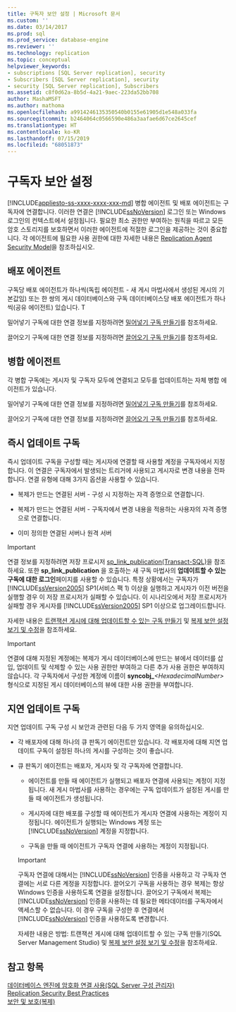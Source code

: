 ```yaml
---
title: 구독자 보안 설정 | Microsoft 문서
ms.custom: ''
ms.date: 03/14/2017
ms.prod: sql
ms.prod_service: database-engine
ms.reviewer: ''
ms.technology: replication
ms.topic: conceptual
helpviewer_keywords:
- subscriptions [SQL Server replication], security
- Subscribers [SQL Server replication], security
- security [SQL Server replication], Subscribers
ms.assetid: c8f0d62a-8b5d-4a21-9aec-223da52bb708
author: MashaMSFT
ms.author: mathoma
ms.openlocfilehash: a9914246135350540b0155e61905d1e548a033fa
ms.sourcegitcommit: b2464064c0566590e486a3aafae6d67ce2645cef
ms.translationtype: HT
ms.contentlocale: ko-KR
ms.lasthandoff: 07/15/2019
ms.locfileid: "68051873"
---
```

# <a name="secure-the-subscriber"></a>구독자 보안 설정
[!INCLUDE[appliesto-ss-xxxx-xxxx-xxx-md](../../../includes/appliesto-ss-xxxx-xxxx-xxx-md.md)]
  병합 에이전트 및 배포 에이전트는 구독자에 연결합니다. 이러한 연결은 [!INCLUDE[ssNoVersion](../../../includes/ssnoversion-md.md)] 로그인 또는 Windows 로그인의 컨텍스트에서 설정됩니다. 필요한 최소 권한만 부여하는 원칙을 따르고 모든 암호 스토리지를 보호하면서 이러한 에이전트에 적절한 로그인을 제공하는 것이 중요합니다. 각 에이전트에 필요한 사용 권한에 대한 자세한 내용은 [Replication Agent Security Model](../../../relational-databases/replication/security/replication-agent-security-model.md)을 참조하십시오.  
  
## <a name="distribution-agent"></a>배포 에이전트  
 구독당 배포 에이전트가 하나씩(독립 에이전트 - 새 게시 마법사에서 생성된 게시의 기본값임) 또는 한 쌍의 게시 데이터베이스와 구독 데이터베이스당 배포 에이전트가 하나씩(공유 에이전트) 있습니다. T  
  
 밀어넣기 구독에 대한 연결 정보를 지정하려면 [밀어넣기 구독 만들기](../../../relational-databases/replication/create-a-push-subscription.md)를 참조하세요.  
  
 끌어오기 구독에 대한 연결 정보를 지정하려면 [끌어오기 구독 만들기](../../../relational-databases/replication/create-a-pull-subscription.md)를 참조하세요.  
  
## <a name="merge-agent"></a>병합 에이전트  
 각 병합 구독에는 게시자 및 구독자 모두에 연결되고 모두를 업데이트하는 자체 병합 에이전트가 있습니다.  
  
 밀어넣기 구독에 대한 연결 정보를 지정하려면 [밀어넣기 구독 만들기](../../../relational-databases/replication/create-a-push-subscription.md)를 참조하세요.  
  
 끌어오기 구독에 대한 연결 정보를 지정하려면 [끌어오기 구독 만들기](../../../relational-databases/replication/create-a-pull-subscription.md)를 참조하세요.  
  
## <a name="immediate-updating-subscriptions"></a>즉시 업데이트 구독  
 즉시 업데이트 구독을 구성할 때는 게시자에 연결할 때 사용할 계정을 구독자에서 지정합니다. 이 연결은 구독자에서 발생되는 트리거에 사용되고 게시자로 변경 내용을 전파합니다. 연결 유형에 대해 3가지 옵션을 사용할 수 있습니다.  
  
-   복제가 만드는 연결된 서버 - 구성 시 지정하는 자격 증명으로 연결합니다.  
  
-   복제가 만드는 연결된 서버 - 구독자에서 변경 내용을 적용하는 사용자의 자격 증명으로 연결합니다.  
  
-   이미 정의한 연결된 서버나 원격 서버  
  
> [!IMPORTANT]  
>  연결 정보를 지정하려면 저장 프로시저 [sp_link_publication&#40;Transact-SQL&#41;](../../../relational-databases/system-stored-procedures/sp-link-publication-transact-sql.md)을 참조하세요. 또한 **sp_link_publication** 을 호출하는 새 구독 마법사의 **업데이트할 수 있는 구독에 대한 로그인**페이지를 사용할 수 있습니다. 특정 상황에서는 구독자가 [!INCLUDE[ssVersion2005](../../../includes/ssversion2005-md.md)] SP1(서비스 팩 1) 이상을 실행하고 게시자가 이전 버전을 실행할 경우 이 저장 프로시저가 실패할 수 있습니다. 이 시나리오에서 저장 프로시저가 실패할 경우 게시자를 [!INCLUDE[ssVersion2005](../../../includes/ssversion2005-md.md)] SP1 이상으로 업그레이드합니다.  
  
 자세한 내용은 [트랜잭션 게시에 대해 업데이트할 수 있는 구독 만들기](../../../relational-databases/replication/publish/create-an-updatable-subscription-to-a-transactional-publication.md) 및 [복제 보안 설정 보기 및 수정](../../../relational-databases/replication/security/view-and-modify-replication-security-settings.md)을 참조하세요.  
  
> [!IMPORTANT]  
>  연결에 대해 지정된 계정에는 복제가 게시 데이터베이스에 만드는 뷰에서 데이터를 삽입, 업데이트 및 삭제할 수 있는 사용 권한만 부여하고 다른 추가 사용 권한은 부여하지 않습니다. 각 구독자에서 구성한 계정에 이름이 **syncobj_***\<HexadecimalNumber>* 형식으로 지정된 게시 데이터베이스의 뷰에 대한 사용 권한을 부여합니다.  
  
## <a name="queued-updating-subscriptions"></a>지연 업데이트 구독  
 지연 업데이트 구독 구성 시 보안과 관련된 다음 두 가지 영역을 유의하십시오.  
  
-   각 배포자에 대해 하나의 큐 판독기 에이전트만 있습니다. 각 배포자에 대해 지연 업데이트 구독이 설정된 하나의 게시를 구성하는 것이 좋습니다.  
  
-   큐 판독기 에이전트는 배포자, 게시자 및 각 구독자에 연결합니다.  
  
    -   에이전트를 만들 때 에이전트가 실행되고 배포자 연결에 사용되는 계정이 지정됩니다. 새 게시 마법사를 사용하는 경우에는 구독 업데이트가 설정된 게시를 만들 때 에이전트가 생성됩니다.  
  
    -   게시자에 대한 배포를 구성할 때 에이전트가 게시자 연결에 사용하는 계정이 지정됩니다. 에이전트가 실행되는 Windows 계정 또는 [!INCLUDE[ssNoVersion](../../../includes/ssnoversion-md.md)] 계정을 지정합니다.  
  
    -   구독을 만들 때 에이전트가 구독자 연결에 사용하는 계정이 지정됩니다.  
  
    > [!IMPORTANT]  
    >  구독자 연결에 대해서는 [!INCLUDE[ssNoVersion](../../../includes/ssnoversion-md.md)] 인증을 사용하고 각 구독자 연결에는 서로 다른 계정을 지정합니다. 끌어오기 구독을 사용하는 경우 복제는 항상 Windows 인증을 사용하도록 연결을 설정합니다. 끌어오기 구독에서 복제는 [!INCLUDE[ssNoVersion](../../../includes/ssnoversion-md.md)] 인증을 사용하는 데 필요한 메타데이터를 구독자에서 액세스할 수 없습니다. 이 경우 구독을 구성한 후 연결에서 [!INCLUDE[ssNoVersion](../../../includes/ssnoversion-md.md)] 인증을 사용하도록 변경합니다.  
  
     자세한 내용은 방법: 트랜잭션 게시에 대해 업데이트할 수 있는 구독 만들기(SQL Server Management Studio) 및 [복제 보안 설정 보기 및 수정](../../../relational-databases/replication/security/view-and-modify-replication-security-settings.md)을 참조하세요.  
  
## <a name="see-also"></a>참고 항목  
 [데이터베이스 엔진에 암호화 연결 사용&#40;SQL Server 구성 관리자&#41;](../../../database-engine/configure-windows/enable-encrypted-connections-to-the-database-engine.md)   
 [Replication Security Best Practices](../../../relational-databases/replication/security/replication-security-best-practices.md)   
 [보안 및 보호&#40;복제&#41;](../../../relational-databases/replication/security/view-and-modify-replication-security-settings.md)  
  
  
